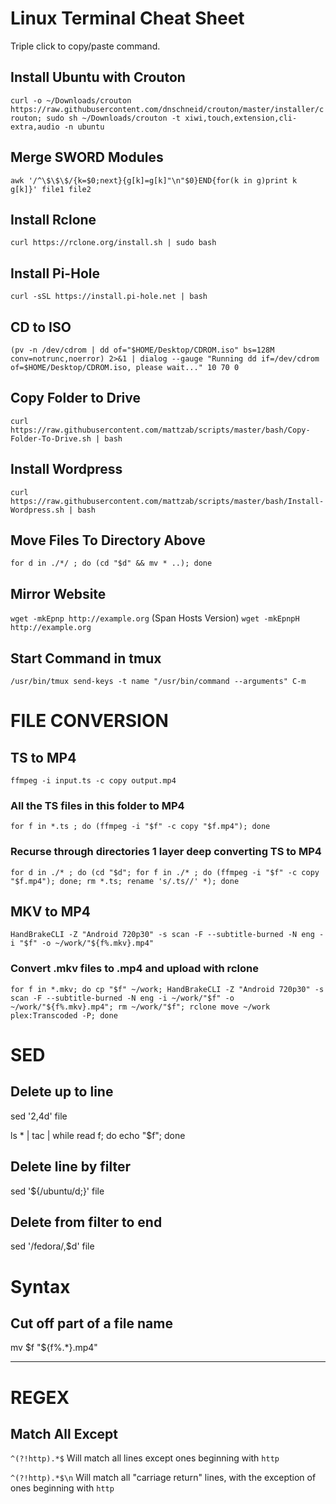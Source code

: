 # Linux Terminal Cheat Sheet
Triple click to copy/paste command.
## Install Ubuntu with Crouton
`curl -o ~/Downloads/crouton https://raw.githubusercontent.com/dnschneid/crouton/master/installer/crouton; sudo sh ~/Downloads/crouton -t xiwi,touch,extension,cli-extra,audio -n ubuntu`
## Merge SWORD Modules
`awk '/^\$\$\$/{k=$0;next}{g[k]=g[k]"\n"$0}END{for(k in g)print k g[k]}' file1 file2`
## Install Rclone
`curl https://rclone.org/install.sh | sudo bash`
## Install Pi-Hole
`curl -sSL https://install.pi-hole.net | bash`
## CD to ISO
`(pv -n /dev/cdrom | dd of="$HOME/Desktop/CDROM.iso" bs=128M conv=notrunc,noerror) 2>&1 | dialog --gauge "Running dd if=/dev/cdrom of=$HOME/Desktop/CDROM.iso, please wait..." 10 70 0`
## Copy Folder to Drive
`curl https://raw.githubusercontent.com/mattzab/scripts/master/bash/Copy-Folder-To-Drive.sh | bash`
## Install Wordpress
`curl https://raw.githubusercontent.com/mattzab/scripts/master/bash/Install-Wordpress.sh | bash`
## Move Files To Directory Above
`for d in ./*/ ; do (cd "$d" && mv * ..); done`
## Mirror Website
`wget -mkEpnp http://example.org`
(Span Hosts Version)
`wget -mkEpnpH http://example.org`
## Start Command in tmux
`/usr/bin/tmux send-keys -t name "/usr/bin/command --arguments" C-m`

# FILE CONVERSION
## TS to MP4
`ffmpeg -i input.ts -c copy output.mp4`
### All the TS files in this folder to MP4
`for f in *.ts ; do (ffmpeg -i "$f" -c copy "$f.mp4"); done`
### Recurse through directories 1 layer deep converting TS to MP4
`for d in ./* ; do (cd "$d"; for f in ./* ; do (ffmpeg -i "$f" -c copy "$f.mp4"); done; rm *.ts; rename 's/.ts//' *); done`
## MKV to MP4
`HandBrakeCLI -Z "Android 720p30" -s scan -F --subtitle-burned -N eng -i "$f" -o ~/work/"${f%.mkv}.mp4"`
### Convert .mkv files to .mp4 and upload with rclone
`for f in *.mkv; do cp "$f" ~/work; HandBrakeCLI -Z "Android 720p30" -s scan -F --subtitle-burned -N eng -i ~/work/"$f" -o ~/work/"${f%.mkv}.mp4"; rm ~/work/"$f"; rclone move ~/work plex:Transcoded -P; done`

# SED
## Delete up to line
sed '2,4d' file

ls * | tac | while read f; do echo "$f"; done

## Delete line by filter
sed '${/ubuntu/d;}' file

## Delete from filter to end
sed '/fedora/,$d' file

# Syntax
## Cut off part of a file name
mv $f "${f%.*}.mp4"




***
# REGEX
## Match All Except
`^(?!http).*$`
Will match all lines except ones beginning with `http`

`^(?!http).*$\n`
Will match all "carriage return" lines, with the exception of ones beginning with `http`
